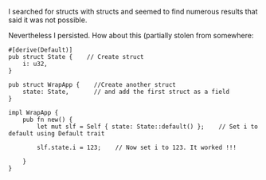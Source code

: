 I searched for structs with structs and seemed to find numerous results that said it was not possible. 

Nevertheless I persisted. How about this (partially stolen from somewhere:

```
#[derive(Default)]
pub struct State {    // Create struct
    i: u32,
}

pub struct WrapApp {    //Create another struct
    state: State,       // and add the first struct as a field 
}

impl WrapApp {
    pub fn new() {
        let mut slf = Self { state: State::default() };    // Set i to default using Default trait

        slf.state.i = 123;    // Now set i to 123. It worked !!!

    }
}
```
